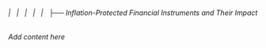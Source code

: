 ###### |   |   |   |   |   ├── Inflation-Protected Financial Instruments and Their Impact

*Add content here*